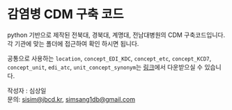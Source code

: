 # 감염병 CDM 구축 코드

python 기반으로 제작된 전북대, 경북대, 계명대, 전남대병원의 CDM 구축코드입니다.
각 기관에 맞는 폴더에 접근하여 확인 하시면 됩니다.

공통으로 사용하는 `location`, `concept_EDI_KDC`, `concept_etc`, `concept_KCD7`, `concept_unit`, `edi_atc`, `unit_concept_synonym`는 [링크](https://jbcdkr-my.sharepoint.com/:f:/g/personal/sisim_jbcd_kr/EpGcI1yFlw5GoQ6g5hh8xJQBubINPLt3gkC4PaJb3MiNnw?e=aLSGyv)에서 다운받으실 수 있습니다.

작성자 : 심상일  
문의: [sisim@jbcd.kr](mailto:sisim@jbcd.kr), 
 [simsang1db@gmail.com](mailto:simsang1db@gmail.com)